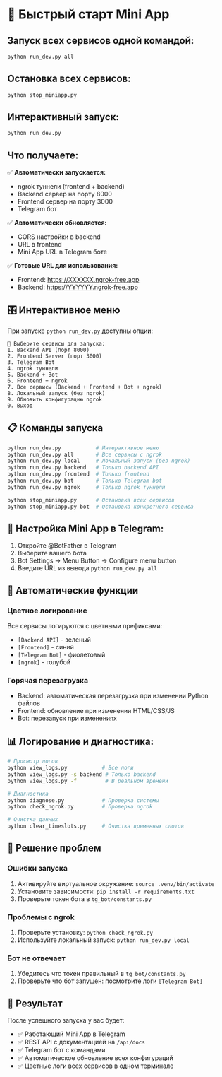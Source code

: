 # 🚀 Быстрый старт Mini App

## Запуск всех сервисов одной командой:

```bash
python run_dev.py all
```

## Остановка всех сервисов:

```bash
python stop_miniapp.py
```

## Интерактивный запуск:

```bash
python run_dev.py
```

## Что получаете:

✅ **Автоматически запускается:**
- ngrok туннели (frontend + backend)
- Backend сервер на порту 8000
- Frontend сервер на порту 3000  
- Telegram бот

✅ **Автоматически обновляется:**
- CORS настройки в backend
- URL в frontend
- Mini App URL в Telegram боте

✅ **Готовые URL для использования:**
- Frontend: https://XXXXXX.ngrok-free.app
- Backend: https://YYYYYY.ngrok-free.app

## 🎛️ Интерактивное меню

При запуске `python run_dev.py` доступны опции:

```
🚀 Выберите сервисы для запуска:
1. Backend API (порт 8000)
2. Frontend Server (порт 3000)
3. Telegram Bot
4. ngrok туннели
5. Backend + Bot
6. Frontend + ngrok
7. Все сервисы (Backend + Frontend + Bot + ngrok)
8. Локальный запуск (без ngrok)
9. Обновить конфигурацию ngrok
0. Выход
```

## 📋 Команды запуска

```bash
python run_dev.py           # Интерактивное меню
python run_dev.py all       # Все сервисы с ngrok
python run_dev.py local     # Локальный запуск (без ngrok)
python run_dev.py backend   # Только backend API
python run_dev.py frontend  # Только frontend
python run_dev.py bot       # Только Telegram bot
python run_dev.py ngrok     # Только ngrok туннели

python stop_miniapp.py      # Остановка всех сервисов
python stop_miniapp.py bot  # Остановка конкретного сервиса
```

## 📱 Настройка Mini App в Telegram:

1. Откройте @BotFather в Telegram
2. Выберите вашего бота
3. Bot Settings → Menu Button → Configure menu button
4. Введите URL из вывода `python run_dev.py all`

## 🎨 Автоматические функции

### Цветное логирование
Все сервисы логируются с цветными префиксами:
- `[Backend API]` - зеленый
- `[Frontend]` - синий
- `[Telegram Bot]` - фиолетовый
- `[ngrok]` - голубой

### Горячая перезагрузка
- Backend: автоматическая перезагрузка при изменении Python файлов
- Frontend: обновление при изменении HTML/CSS/JS
- Bot: перезапуск при изменениях

## 📊 Логирование и диагностика:

```bash
# Просмотр логов
python view_logs.py           # Все логи
python view_logs.py -s backend # Только backend
python view_logs.py -f         # В реальном времени

# Диагностика
python diagnose.py            # Проверка системы
python check_ngrok.py         # Проверка ngrok

# Очистка данных
python clear_timeslots.py     # Очистка временных слотов
```

## 🔧 Решение проблем

### Ошибки запуска
1. Активируйте виртуальное окружение: `source .venv/bin/activate`
2. Установите зависимости: `pip install -r requirements.txt`
3. Проверьте токен бота в `tg_bot/constants.py`

### Проблемы с ngrok
1. Проверьте установку: `python check_ngrok.py`
2. Используйте локальный запуск: `python run_dev.py local`

### Бот не отвечает
1. Убедитесь что токен правильный в `tg_bot/constants.py`
2. Проверьте что бот запущен: посмотрите логи `[Telegram Bot]`

## 🎯 Результат

После успешного запуска у вас будет:
- ✅ Работающий Mini App в Telegram
- ✅ REST API с документацией на `/api/docs`
- ✅ Telegram бот с командами
- ✅ Автоматическое обновление всех конфигураций
- ✅ Цветные логи всех сервисов в одном терминале 
